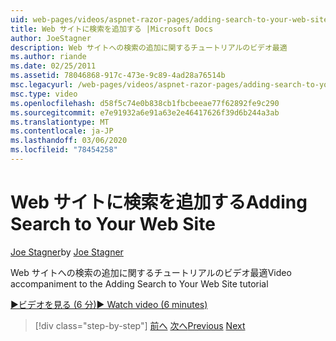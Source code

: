 ```yaml
---
uid: web-pages/videos/aspnet-razor-pages/adding-search-to-your-web-site
title: Web サイトに検索を追加する |Microsoft Docs
author: JoeStagner
description: Web サイトへの検索の追加に関するチュートリアルのビデオ最適
ms.author: riande
ms.date: 02/25/2011
ms.assetid: 78046868-917c-473e-9c89-4ad28a76514b
msc.legacyurl: /web-pages/videos/aspnet-razor-pages/adding-search-to-your-web-site
msc.type: video
ms.openlocfilehash: d58f5c74e0b838cb1fbcbeeae77f62892fe9c290
ms.sourcegitcommit: e7e91932a6e91a63e2e46417626f39d6b244a3ab
ms.translationtype: MT
ms.contentlocale: ja-JP
ms.lasthandoff: 03/06/2020
ms.locfileid: "78454258"
---
```

# <a name="adding-search-to-your-web-site"></a><span data-ttu-id="6f586-103">Web サイトに検索を追加する</span><span class="sxs-lookup"><span data-stu-id="6f586-103">Adding Search to Your Web Site</span></span>

<span data-ttu-id="6f586-104">[Joe Stagner](https://github.com/JoeStagner)</span><span class="sxs-lookup"><span data-stu-id="6f586-104">by [Joe Stagner](https://github.com/JoeStagner)</span></span>

<span data-ttu-id="6f586-105">Web サイトへの検索の追加に関するチュートリアルのビデオ最適</span><span class="sxs-lookup"><span data-stu-id="6f586-105">Video accompaniment to the Adding Search to Your Web Site tutorial</span></span>

[<span data-ttu-id="6f586-106">&#9654;ビデオを見る (6 分)</span><span class="sxs-lookup"><span data-stu-id="6f586-106">&#9654; Watch video (6 minutes)</span></span>](https://channel9.msdn.com/Blogs/ASP-NET-Site-Videos/adding-search-to-your-web-site)

> [!div class="step-by-step"]
> <span data-ttu-id="6f586-107">[前へ](adding-email-to-your-web-site.md)
> [次へ](adding-social-networking-to-your-website.md)</span><span class="sxs-lookup"><span data-stu-id="6f586-107">[Previous](adding-email-to-your-web-site.md)
[Next](adding-social-networking-to-your-website.md)</span></span>
